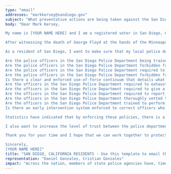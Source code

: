 ```yaml
---
type: "email"
addresses: "markkersey@sandiego.gov"
subject: "What preventative actions are being taken against the San Diego Police Department?"
body: "Dear Mark Kersey,

My name is [YOUR NAME HERE] and I am a registered voter in San Diego, California. I am writing to you today to ask what you are doing, as the City Council of San Diego, to ensure that your officers are not abusing their power and are held accountable for their actions.

After witnessing the death of George Floyd at the hands of the Minneapolis Police Department, I am left feeling outraged, frustrated, and hurt. The system has failed yet another black man and we are anxiously waiting to see if the officers responsible for his death will face consequences.

As a resident of San Diego, I want to make sure that my local police department is taking the necessary preventative measures to ensure that incidents like this will not occur in the future. So I ask:

Are the police officers in the San Diego Police Department being trained to de-escalate altercations by using peaceful conflict resolution strategies?
Are the police officers in the San Diego Police Department forbidden from using carotid restraints (chokeholds, strangleholds, etc.) and hog-tying methods? Furthermore, are they forbidden from transporting civilians in uncomfortable positions, such as face down in a vehicle?
Are the police officers in the San Diego Police Department required to intervene if they witness another officer using excessive force? Will officers be reprimanded if they fail to intervene?
Are the police officers in the San Diego Police Department forbidden from shooting at moving vehicles?
Is there a clear and enforced use-of-force continuum that details what weapons and force are acceptable in a wide variety of civilian-police interactions?
Are the officers in the San Diego Police Department required to exhaust every other possible option before using excessive force?
Are the officers in the San Diego Police Department required to give a verbal warning to civilians before drawing their weapon or using excessive force?
Are the officers in the San Diego Police Department required to report each time they threaten to or use force on civilians?
Are the officers in the San Diego Police Department thoroughly vetted to ensure that they do not have a history with abuse, racism, xenophobia, homophobia / transphobia, or discrimination?
Are the officers in the San Diego Police Department trained to perform and seek necessary medical action after using excessive force?
Is there an early intervention system enforced to correct officers who use excessive force? Additionally, how many complaints does an officer have to receive before they are reprimanded? Before they are terminated? More than three complaints are unacceptable.

Statistics have indicated that by enforcing these policies, there is a significant decrease in civilian complaints and injury due to excessive force. If any of the policies are not currently in place, then what is being done to ensure that they are going to be enforced in the near future? What can I do, as a concerned citizen, to set these policies in motion?

I also want to increase the level of trust between the police department and the community. To establish trust, there has to be transparency. I would like to see the San Diego Police Department collect and report data on civilian deaths that occurred in custody and as a result of an officer’s use of excessive force. The data should be broken down by demographics and should showcase the race, gender, sexuality, and religion of the civilians. Allowing the public access to this information will show us where we, as a community, fall short.

Thank you for your time and I hope that we can work together to protect the San Diego community. I refuse to let the next hashtag come from here.

Sincerely,
[YOUR NAME HERE]"
title: "SAN DIEGO, CALIFORNIA RESIDENTS - Use this template to email the City Council of San Diego to quiz them on what preventive actions are being taken to protect against police brutality from the San Diego Police Department."
representation: "Daniel Gonzales, Cristian Gonzales"
impact: "Across the nation, members of state police agencies have, time and time again, abused their power and have killed black Americans in a horrific manner, devoid of any lawfulness. Our nation has observed the cruel and evil killings of George Floyd, Breonna Taylor, Eric Garner, Ahmed Aubrey, and countless others of black Americans. Email the City Council for the city of San Diego and press the question--are you, Mark Kersey, taking any preventative actions to ensure that such acts of cruelty against African Americans don't happen as a consequence of policing with racist motives?"
---
```


